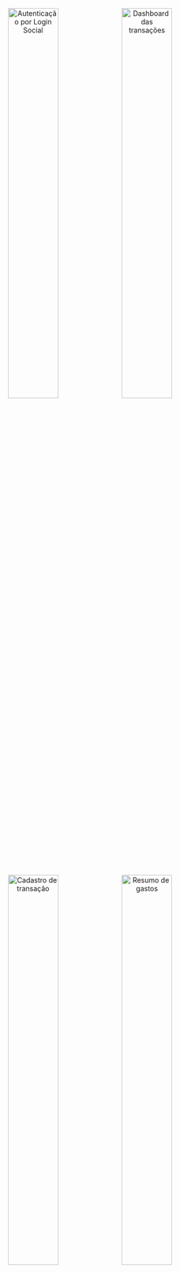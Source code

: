 <div style="flex-direction: row" align="center">
    <img src="https://user-images.githubusercontent.com/37298546/160948537-6084e797-b646-43dc-98d1-5d3b6554dd49.png" width="45%" alt="Autenticação por Login Social"/>
    <img src="https://user-images.githubusercontent.com/37298546/160948560-99994d54-f9fe-4e59-b0b7-4cfb457fe4a6.png" width="45%" alt="Dashboard das transações"/>
</div>

<div style="flex-direction: row" align="center">
    <img src="https://user-images.githubusercontent.com/37298546/160948582-855f9752-771d-4156-a21a-2afac8d8ace5.png" width="45%" alt="Cadastro de transação"/>
    <img src="https://user-images.githubusercontent.com/37298546/160948594-9dcae368-4626-48b4-a540-1d8f3d52a0ce.png" width="45%" alt="Resumo de gastos"/>
</div>
